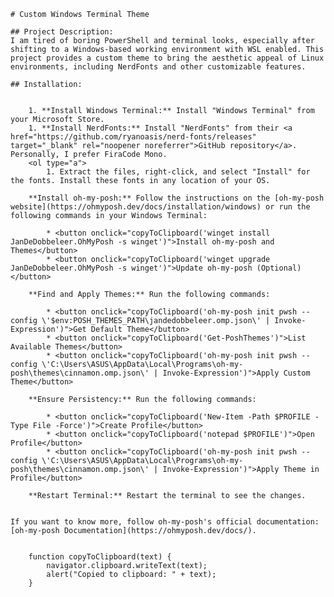     # Custom Windows Terminal Theme

    ## Project Description:
    I am tired of boring PowerShell and terminal looks, especially after shifting to a Windows-based working environment with WSL enabled. This project provides a custom theme to bring the aesthetic appeal of Linux environments, including NerdFonts and other customizable features.

    ## Installation:

    
        1. **Install Windows Terminal:** Install "Windows Terminal" from your Microsoft Store.
        1. **Install NerdFonts:** Install "NerdFonts" from their <a href="https://github.com/ryanoasis/nerd-fonts/releases" target="_blank" rel="noopener noreferrer">GitHub repository</a>. Personally, I prefer FiraCode Mono.
        <ol type="a">
            1. Extract the files, right-click, and select "Install" for the fonts. Install these fonts in any location of your OS.
        
        **Install oh-my-posh:** Follow the instructions on the [oh-my-posh website](https://ohmyposh.dev/docs/installation/windows) or run the following commands in your Windows Terminal:
        
            * <button onclick="copyToClipboard('winget install JanDeDobbeleer.OhMyPosh -s winget')">Install oh-my-posh and Themes</button>
            * <button onclick="copyToClipboard('winget upgrade JanDeDobbeleer.OhMyPosh -s winget')">Update oh-my-posh (Optional)</button>
        
        **Find and Apply Themes:** Run the following commands:
        
            * <button onclick="copyToClipboard('oh-my-posh init pwsh --config \'$env:POSH_THEMES_PATH\jandedobbeleer.omp.json\' | Invoke-Expression')">Get Default Theme</button>
            * <button onclick="copyToClipboard('Get-PoshThemes')">List Available Themes</button>
            * <button onclick="copyToClipboard('oh-my-posh init pwsh --config \'C:\Users\ASUS\AppData\Local\Programs\oh-my-posh\themes\cinnamon.omp.json\' | Invoke-Expression')">Apply Custom Theme</button>
        
        **Ensure Persistency:** Run the following commands:
        
            * <button onclick="copyToClipboard('New-Item -Path $PROFILE -Type File -Force')">Create Profile</button>
            * <button onclick="copyToClipboard('notepad $PROFILE')">Open Profile</button>
            * <button onclick="copyToClipboard('oh-my-posh init pwsh --config \'C:\Users\ASUS\AppData\Local\Programs\oh-my-posh\themes\cinnamon.omp.json\' | Invoke-Expression')">Apply Theme in Profile</button>
        
        **Restart Terminal:** Restart the terminal to see the changes.
    

    If you want to know more, follow oh-my-posh's official documentation: [oh-my-posh Documentation](https://ohmyposh.dev/docs/).

    
        function copyToClipboard(text) {
            navigator.clipboard.writeText(text);
            alert("Copied to clipboard: " + text);
        }
    




